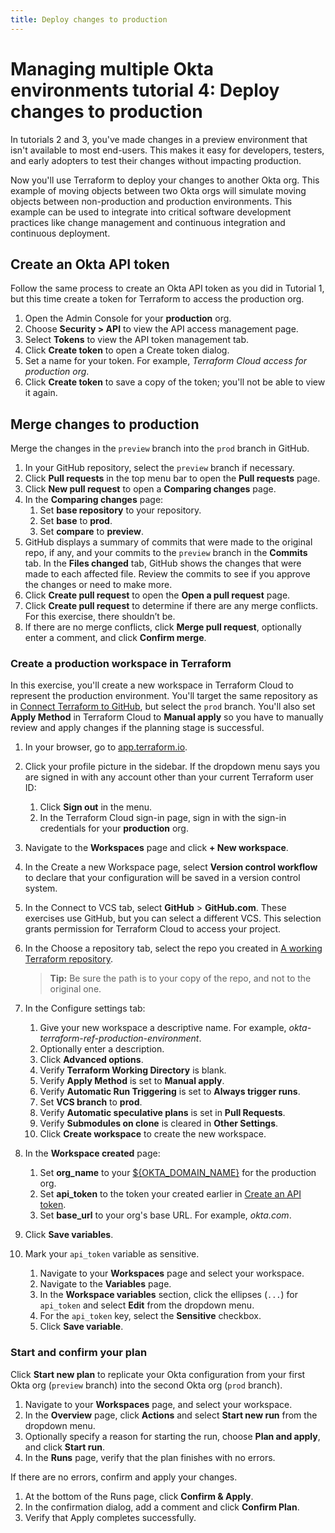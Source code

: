 ```yaml
---
title: Deploy changes to production
---
```


# Managing multiple Okta environments tutorial 4: Deploy changes to production

In tutorials 2 and 3, you've made changes in a preview environment that isn't available to most end-users. This makes it easy for developers, testers, and early adopters to test their changes without impacting production.

Now you'll use Terraform to deploy your changes to another Okta org. This example of moving objects between two Okta orgs will simulate moving objects between non-production and production environments. This example can be used to integrate into critical software development practices like change management and continuous integration and continuous deployment.

## Create an Okta API token

Follow the same process to create an Okta API token as you did in Tutorial 1, but this time create a token for Terraform to access the production org.

1. Open the Admin Console for your **production** org.
1. Choose **Security > API** to view the API access management page.
1. Select **Tokens** to view the API token management tab.
1. Click **Create token** to open a Create token dialog.
1. Set a name for your token. For example, _Terraform Cloud access for production org_.
1. Click **Create token** to save a copy of the token; you'll not be able to view it again.

## Merge changes to production

Merge the changes in the `preview` branch into the `prod` branch in GitHub.

1. In your GitHub repository, select the `preview` branch if necessary.
2. Click **Pull requests** in the top menu bar to open the **Pull requests** page.
3. Click **New pull request** to open a **Comparing changes** page.
4. In the **Comparing changes** page:
   1. Set **base repository** to your repository.
   2. Set **base** to **prod**.
   3. Set **compare** to **preview**.
5. GitHub displays a summary of commits that were made to the original repo, if any, and your commits to the `preview` branch in the **Commits** tab. In the **Files changed** tab, GitHub shows the changes that were made to each affected file. Review the commits to see if you approve the changes or need to make more.
6. Click **Create pull request** to open the **Open a pull request** page.
7. Click **Create pull request** to determine if there are any merge conflicts. For this exercise, there shouldn’t be.
8. If there are no merge conflicts, click **Merge pull request**, optionally enter a comment, and click **Confirm merge**.

### Create a production workspace in Terraform

In this exercise, you'll create a new workspace in Terraform Cloud to represent the production environment. You'll target the same repository as in [Connect Terraform to GitHub](/docs/reference/architecture-center/mmod/lab-1-configure-terraform-cloud/#connect-terraform-to-github), but select the `prod` branch. You'll also set **Apply Method** in Terraform Cloud to **Manual apply** so you have to manually review and apply changes if the planning stage is successful.

1. In your browser, go to [app.terraform.io](app.terraform.io).
1. Click your profile picture in the sidebar. If the dropdown menu says you are signed in with any account other than your current Terraform user ID:
   1. Click **Sign out** in the menu.
   2. In the Terraform Cloud sign-in page, sign in with the sign-in credentials for your **production** org.
1. Navigate to the **Workspaces** page and click **+ New workspace**.
1. In the Create a new Workspace page, select **Version control workflow** to declare that your configuration will be saved in a version control system.
1. In the Connect to VCS tab, select **GitHub** > **GitHub.com**. These exercises use GitHub, but you can select a different VCS. This selection grants permission for Terraform Cloud to access your project.
1. In the Choose a repository tab, select the repo you created in [A working Terraform repository](/docs/reference/architecture-center/mmob/lab-prerequisites/#a-working-terraform-repository).

   > **Tip:** Be sure the path is to your copy of the repo, and not to the original one.

1. In the Configure settings tab:
   1. Give your new workspace a descriptive name. For example, _okta-terraform-ref-production-environment_.
   2. Optionally enter a description.
   3. Click **Advanced options**.
   4. Verify **Terraform Working Directory** is blank.
   5. Verify **Apply Method** is set to **Manual apply**.
   6. Verify **Automatic Run Triggering** is set to **Always trigger runs**.
   7. Set **VCS branch** to **prod**.
   8. Verify **Automatic speculative plans** is set in **Pull Requests**.
   9. Verify **Submodules on clone** is cleared in **Other Settings**.
   10. Click **Create workspace** to create the new workspace.

1. In the **Workspace created** page:
   1. Set **org_name** to your [${OKTA_DOMAIN_NAME}](/docs/reference/architecture-center/mmob/lab-prerequisites/#values-and-variables) for the production org.
   2. Set **api_token** to the token your created earlier in [Create an API token](#create-an-okta-api-token).
   3. Set **base_url** to your org's base URL. For example, _okta.com_.
1. Click **Save variables**.
1. Mark your `api_token` variable as sensitive.
   1. Navigate to your **Workspaces** page and select your workspace.
   2. Navigate to the **Variables** page.
   3. In the **Workspace variables** section, click the ellipses (`...`) for `api_token` and select **Edit** from the dropdown menu.
   4. For the `api_token` key, select the **Sensitive** checkbox.
   5. Click **Save variable**.

### Start and confirm your plan

Click **Start new plan** to replicate your Okta configuration from your first Okta org (`preview` branch) into the second Okta org (`prod` branch).

1. Navigate to your **Workspaces** page, and select your workspace.
2. In the **Overview** page, click **Actions** and select **Start new run** from the dropdown menu.
3. Optionally specify a reason for starting the run, choose **Plan and apply**, and click **Start run**.
4. In the **Runs** page, verify that the plan finishes with no errors.

If there are no errors, confirm and apply your changes.

1. At the bottom of the Runs page, click **Confirm & Apply**.
2. In the confirmation dialog, add a comment and click **Confirm Plan**.
3. Verify that Apply completes successfully.
